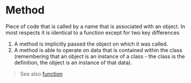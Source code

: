 # Method

Piece of code that is called by a name that is associated with an object. In most respects it is identical to a function except for two key differences

1. A method is implicitly passed the object on which it was called.
2. A method is able to operate on data that is contained within the class (remembering that an object is an instance of a class - the class is the definition, the object is an instance of that data).

> See also [function](function.md)
